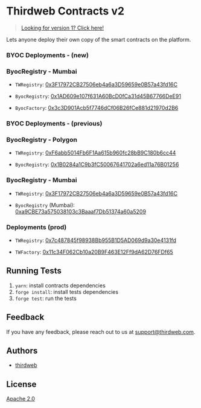 # Thirdweb Contracts v2

> [Looking for version 1? Click here!](https://github.com/thirdweb-dev/contracts/tree/v1)

Lets anyone deploy their own copy of the smart contracts on the platform.

### BYOC Deployments - (new)

### ByocRegistry - Mumbai
- `TWRegistry`: [0x3F17972CB27506eb4a6a3D59659e0B57a43fd16C](https://blockscan.com/address/0x3F17972CB27506eb4a6a3D59659e0B57a43fd16C#code)

- `ByocRegistry`: [0x1AD609e107f631A60BcD0fCa31d45B67766DeE91](https://polygonscan.com/address/0x1AD609e107f631A60BcD0fCa31d45B67766DeE91#code)

- `ByocFactory`: [0x3c3D901Acb5f7746dCf06B26fCe881d21970d2B6](https://polygonscan.com/address/0x3c3D901Acb5f7746dCf06B26fCe881d21970d2B6#code)

### BYOC Deployments - (previous)

### ByocRegistry - Polygon
- `TWRegistry`: [0xF6abb5014Fb6F1Aa615b960fc28bB9C180b6cc44](https://blockscan.com/address/0xF6abb5014Fb6F1Aa615b960fc28bB9C180b6cc44#code)

- `ByocRegistry`: [0x1B0284a1C9b3fC50067641702a6ed11a76B01256](https://polygonscan.com/address/0x1B0284a1C9b3fC50067641702a6ed11a76B01256#code)

### ByocRegistry - Mumbai

- `TWRegistry`: [0x3F17972CB27506eb4a6a3D59659e0B57a43fd16C](https://blockscan.com/address/0x3F17972CB27506eb4a6a3D59659e0B57a43fd16C#code)

- `ByocRegistry` (Mumbai): [0xa9CBE73a575038103c3Baaaf7Db51374a60a5209](https://mumbai.polygonscan.com/address/0xa9CBE73a575038103c3Baaaf7Db51374a60a5209#code)

### Deployments (prod)
- `TWRegistry`: [0x7c487845f98938Bb955B1D5AD069d9a30e4131fd](https://blockscan.com/address/0x7c487845f98938Bb955B1D5AD069d9a30e4131fd)

- `TWFactory`: [0x11c34F062Cb10a20B9F463E12Ff9dA62D76FDf65](https://blockscan.com/address/0x11c34F062Cb10a20B9F463E12Ff9dA62D76FDf65)

## Running Tests
1. `yarn`: install contracts dependencies
2. `forge install`: install tests dependencies
3. `forge test`: run the tests

## Feedback

If you have any feedback, please reach out to us at support@thirdweb.com.



## Authors

- [thirdweb](https://thirdweb.com)

## License

[Apache 2.0](https://www.apache.org/licenses/LICENSE-2.0.txt)
